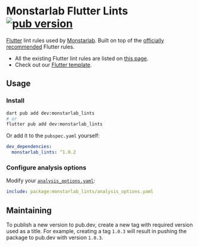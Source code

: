 # Monstarlab Flutter Lints [![pub version][pub-version-img]][pub-version-url]

[Flutter](https://flutter.dev) lint rules used by [Monstarlab](https://monstar-lab.com/global). Built on top of the [officially recommended](https://pub.dev/packages/flutter_lints) Flutter rules.

- All the existing Flutter lint rules are listed on [this page](https://dart.dev/tools/linter-rules).
- Check out our [Flutter template](https://github.com/monstar-lab-oss/flutter-template).

## Usage

### Install

```bash
dart pub add dev:monstarlab_lints
# or
flutter pub add dev:monstarlab_lints
```

Or add it to the `pubspec.yaml` yourself:

```yaml
dev_dependencies:
  monstarlab_lints: ^1.0.2
```

### Configure analysis options

Modify your [`analysis_options.yaml`](https://dart.dev/tools/analysis#the-analysis-options-file):

```yaml
include: package:monstarlab_lints/analysis_options.yaml
```

## Maintaining

To publish a new version to pub.dev, create a new tag with required version used as a title. For example, creating a tag `1.0.3` will result in pushing the package to pub.dev with version `1.0.3`.


<!-- References -->
[pub-version-img]: https://img.shields.io/badge/pub-v1.0.2-0175c2?logo=flutter
[pub-version-url]: https://pub.dev/packages/monstarlab_lints